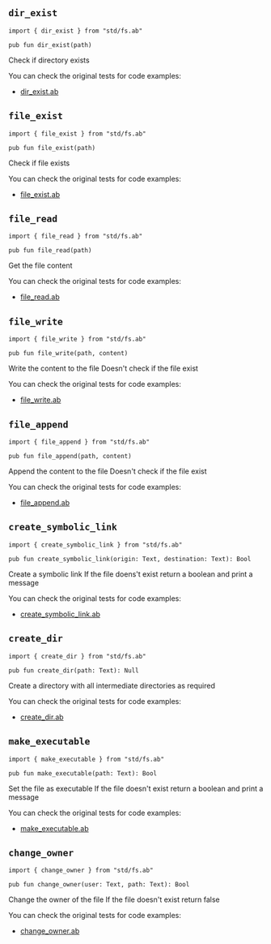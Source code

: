 ## `dir_exist`

```ab
import { dir_exist } from "std/fs.ab"
```

```ab
pub fun dir_exist(path) 
```

Check if directory exists



You can check the original tests for code examples:
* [dir_exist.ab](https://github.com/amber-lang/amber/blob/0.3.5-alpha/src/tests/stdlib/dir_exist.ab)

## `file_exist`

```ab
import { file_exist } from "std/fs.ab"
```

```ab
pub fun file_exist(path) 
```

Check if file exists



You can check the original tests for code examples:
* [file_exist.ab](https://github.com/amber-lang/amber/blob/0.3.5-alpha/src/tests/stdlib/file_exist.ab)

## `file_read`

```ab
import { file_read } from "std/fs.ab"
```

```ab
pub fun file_read(path) 
```

Get the file content



You can check the original tests for code examples:
* [file_read.ab](https://github.com/amber-lang/amber/blob/0.3.5-alpha/src/tests/stdlib/file_read.ab)

## `file_write`

```ab
import { file_write } from "std/fs.ab"
```

```ab
pub fun file_write(path, content) 
```

Write the content to the file
Doesn't check if the file exist



You can check the original tests for code examples:
* [file_write.ab](https://github.com/amber-lang/amber/blob/0.3.5-alpha/src/tests/stdlib/file_write.ab)

## `file_append`

```ab
import { file_append } from "std/fs.ab"
```

```ab
pub fun file_append(path, content) 
```

Append the content to the file
Doesn't check if the file exist



You can check the original tests for code examples:
* [file_append.ab](https://github.com/amber-lang/amber/blob/0.3.5-alpha/src/tests/stdlib/file_append.ab)

## `create_symbolic_link`

```ab
import { create_symbolic_link } from "std/fs.ab"
```

```ab
pub fun create_symbolic_link(origin: Text, destination: Text): Bool 
```

Create a symbolic link
If the file doens't exist return a boolean and print a message



You can check the original tests for code examples:
* [create_symbolic_link.ab](https://github.com/amber-lang/amber/blob/0.3.5-alpha/src/tests/stdlib/create_symbolic_link.ab)

## `create_dir`

```ab
import { create_dir } from "std/fs.ab"
```

```ab
pub fun create_dir(path: Text): Null 
```

Create a directory with all intermediate directories as required



You can check the original tests for code examples:
* [create_dir.ab](https://github.com/amber-lang/amber/blob/0.3.5-alpha/src/tests/stdlib/create_dir.ab)

## `make_executable`

```ab
import { make_executable } from "std/fs.ab"
```

```ab
pub fun make_executable(path: Text): Bool 
```

Set the file as executable
If the file doesn't exist return a boolean and print a message



You can check the original tests for code examples:
* [make_executable.ab](https://github.com/amber-lang/amber/blob/0.3.5-alpha/src/tests/stdlib/make_executable.ab)

## `change_owner`

```ab
import { change_owner } from "std/fs.ab"
```

```ab
pub fun change_owner(user: Text, path: Text): Bool 
```

Change the owner of the file
If the file doesn't exist return false



You can check the original tests for code examples:
* [change_owner.ab](https://github.com/amber-lang/amber/blob/0.3.5-alpha/src/tests/stdlib/change_owner.ab)

